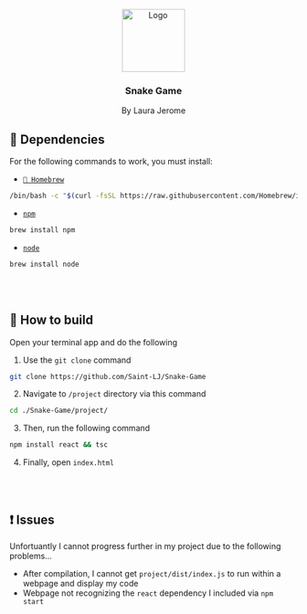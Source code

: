 <br />
<div align="center">
    <img src="https://cdn.iconscout.com/icon/premium/png-256-thumb/snake-game-8700200-7154211.png" alt="Logo" width="110" height="110">
  </a>

  <h3 align="center"><b>Snake Game</b></h3>

  <p align="center">
    By Laura Jerome
  </p>
</div>

## 🚀 Dependencies

For the following commands to work, you must install:

* <a aria-label="Homebrew" href="https://brew.sh">`🍺 Homebrew`</a>
```sh
/bin/bash -c "$(curl -fsSL https://raw.githubusercontent.com/Homebrew/install/HEAD/install.sh)"
```


* <a aria-label="npm" href="https://www.npmjs.com">`npm`</a>
```sh
brew install npm
```


* <a aria-label="node" href="https://nodejs.org/en">`node`</a>
```sh
brew install node
```

<br />
<br />

## 🔨 How to build

Open your terminal app and do the following

1. Use the `git clone` command
```sh
git clone https://github.com/Saint-LJ/Snake-Game
```
2. Navigate to `/project` directory via this command
```sh
cd ./Snake-Game/project/
```
3. Then, run the following command
```sh
npm install react && tsc
```
4. Finally, open `index.html`

<br />
<br />

## ❗ Issues

Unfortuantly I cannot progress further in my project due to the following problems…
* After compilation, I cannot get `project/dist/index.js` to run within a webpage and display my code
* Webpage not recognizing the `react` dependency I included via `npm start`
